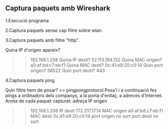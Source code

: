 ## Captura paquets amb Wireshark
1.Execució programa

2.Captura paquets sense cap filtre sobre wlan.
![]()

3.Captura paquets amb filtre "http".
![]()

Quina IP d'origen apareix? 
>> 192.168.1.208
Quina IP destí? 
>> 52.113.194.132
Quina MAC origen? 
>> a0:af:bd:c7:eb:f1
Quina MAC destí? 
>> 0c:41:e9:20:c0:14
Quin port origen? 
>> 58522
Quin port destí? 
>> 443

4.Captura paquets ping.
![]()

Quin filtre hem de posar? >> pingpongprotocol
Posa'l i a continuació fes pings a ordinadors dels companys, a la porta d'enllaç, a adreces d'Internet. Anota de cada paquet capturat: 
adreça IP origen 
>> 192.168.1.208
IP destí 
>> 172.217.17.14
MAC origen 
>> a0:af:bd:c7:eb:f1
MAC destí 
>> 0c:41:e9:20:c0:14
port origen 
>> no surt
port destí 
>> no surt
